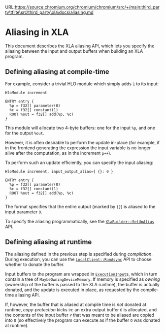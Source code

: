 URL:https://source.chromium.org/chromium/chromium/src/+/main:third_party\tflite\src\third_party\xla\docs\aliasing.md
# Aliasing in XLA

This document describes the XLA aliasing API, which lets you specify the
aliasing between the input and output buffers when building an XLA program.

## Defining aliasing at compile-time

For example, consider a trivial HLO module which simply adds `1` to its input:

```mlir
HloModule increment

ENTRY entry {
  %p = f32[] parameter(0)
  %c = f32[] constant(1)
  ROOT %out = f32[] add(%p, %c)
}
```

This module will allocate two 4-byte buffers: one for the input `%p`, and one
for the output `%out`.

However, it is often desirable to perform the update in-place (for example, if
in the frontend generating the expression the input variable is no longer alive
after the computation, as in the increment `p++`).

To perform such an update efficiently, you can specify the input aliasing:

```mlir
HloModule increment, input_output_alias={ {}: 0 }

ENTRY entry {
  %p = f32[] parameter(0)
  %c = f32[] constant(1)
  ROOT %out = f32[] add(%p, %c)
}
```

The format specifies that the entire output (marked by `{}`) is aliased to the
input parameter `0`.

To specify the aliasing programmatically, see the
[`XlaBuilder::SetUpAlias`](https://github.com/openxla/xla/blob/main/xla/client/xla_builder.h)
API.

## Defining aliasing at runtime

The aliasing defined in the previous step is specified during *compilation*.
During execution, you can use the
[`LocalClient::RunAsync`](https://github.com/openxla/xla/blob/main/xla/client/local_client.h)
API to choose whether to donate the buffer.

Input buffers to the program are wrapped in
[`ExecutionInput`](https://github.com/openxla/xla/blob/main/xla/service/executable.h)s,
which in turn contain a tree of `MaybeOwningDeviceMemory`. If memory is
specified as *owning* (ownership of the buffer is passed to the XLA runtime),
the buffer is actually donated, and the update is executed in place, as
requested by the compile-time aliasing API.

If, however, the buffer that is aliased at compile time is *not* donated at
runtime, *copy-protection* kicks in: an extra output buffer `O` is allocated,
and the contents of the input buffer `P` that was meant to be aliased are copied
into `O` (so effectively the program can execute as if the buffer `O` was
donated at runtime).
